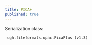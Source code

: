 ```yaml
---
title: PICA+
published: true
---
```


Serialization class:

```text
 ugh.fileformats.opac.PicaPlus (v1.3)
```

